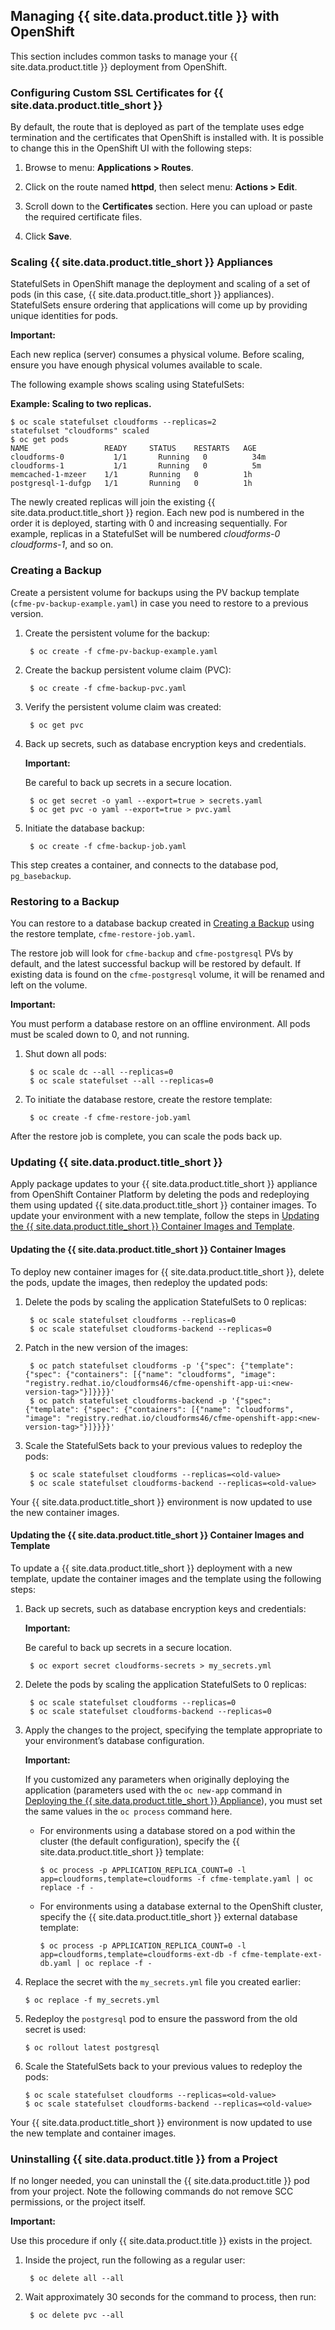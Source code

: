 ## Managing {{ site.data.product.title }} with OpenShift

This section includes common tasks to manage your {{ site.data.product.title }} deployment from OpenShift.

### Configuring Custom SSL Certificates for {{ site.data.product.title_short }}

By default, the route that is deployed as part of the template uses edge termination and the certificates that OpenShift is installed with. It is possible to change this in the OpenShift UI with the following steps:

1. Browse to menu: **Applications > Routes**.

2. Click on the route named **httpd**, then select menu: **Actions > Edit**.

3. Scroll down to the **Certificates** section. Here you can upload or paste the required certificate files.

4. Click **Save**.

### Scaling {{ site.data.product.title_short }} Appliances

StatefulSets in OpenShift manage the deployment and scaling of a set of pods (in this case, {{ site.data.product.title_short }} appliances). StatefulSets ensure ordering that applications will come up by providing unique identities for pods.

**Important:**

Each new replica (server) consumes a physical volume. Before scaling, ensure you have enough physical volumes available to scale.

The following example shows scaling using StatefulSets:

**Example: Scaling to two replicas.**

    $ oc scale statefulset cloudforms --replicas=2
    statefulset "cloudforms" scaled
    $ oc get pods
    NAME                 READY     STATUS    RESTARTS   AGE
    cloudforms-0           1/1       Running   0          34m
    cloudforms-1           1/1       Running   0          5m
    memcached-1-mzeer    1/1       Running   0          1h
    postgresql-1-dufgp   1/1       Running   0          1h

The newly created replicas will join the existing {{ site.data.product.title_short }} region. Each new pod is numbered in the order it is deployed, starting with 0 and increasing sequentially. For example, replicas in a StatefulSet will be numbered *cloudforms-0* *cloudforms-1*, and so on.

### Creating a Backup

Create a persistent volume for backups using the PV backup template (`cfme-pv-backup-example.yaml`) in case you need to restore to a previous version.

1. Create the persistent volume for the backup:

        $ oc create -f cfme-pv-backup-example.yaml

2. Create the backup persistent volume claim (PVC):

        $ oc create -f cfme-backup-pvc.yaml

3. Verify the persistent volume claim was created:

        $ oc get pvc

4. Back up secrets, such as database encryption keys and credentials.

    **Important:**

    Be careful to back up secrets in a secure location.
    
        $ oc get secret -o yaml --export=true > secrets.yaml
        $ oc get pvc -o yaml --export=true > pvc.yaml

5. Initiate the database backup:

        $ oc create -f cfme-backup-job.yaml

This step creates a container, and connects to the database pod, `pg_basebackup`.

### Restoring to a Backup

You can restore to a database backup created in [Creating a Backup](#creating-backups) using the restore template,
`cfme-restore-job.yaml`.

The restore job will look for `cfme-backup` and `cfme-postgresql` PVs by default, and the latest successful backup will be restored by default. If existing data is found on the `cfme-postgresql` volume, it will be renamed and left on the volume.

**Important:**

You must perform a database restore on an offline environment. All pods must be scaled down to 0, and not running.

1. Shut down all pods:

        $ oc scale dc --all --replicas=0
        $ oc scale statefulset --all --replicas=0

2. To initiate the database restore, create the restore template:

        $ oc create -f cfme-restore-job.yaml

After the restore job is complete, you can scale the pods back up.

### Updating {{ site.data.product.title_short }}

Apply package updates to your {{ site.data.product.title_short }} appliance from OpenShift Container Platform by deleting the pods and redeploying them using updated {{ site.data.product.title_short }} container images. To update your environment with a new template, follow the steps in [Updating the {{ site.data.product.title_short }} Container Images and Template](#modified-template-update).

#### Updating the {{ site.data.product.title_short }} Container Images

To deploy new container images for {{ site.data.product.title_short }}, delete the pods, update the images, then redeploy the updated pods:

1. Delete the pods by scaling the application StatefulSets to 0 replicas:

        $ oc scale statefulset cloudforms --replicas=0
        $ oc scale statefulset cloudforms-backend --replicas=0

2. Patch in the new version of the images:

        $ oc patch statefulset cloudforms -p '{"spec": {"template": {"spec": {"containers": [{"name": "cloudforms", "image": "registry.redhat.io/cloudforms46/cfme-openshift-app-ui:<new-version-tag>"}]}}}}'
        $ oc patch statefulset cloudforms-backend -p '{"spec": {"template": {"spec": {"containers": [{"name": "cloudforms", "image": "registry.redhat.io/cloudforms46/cfme-openshift-app:<new-version-tag>"}]}}}}'

3. Scale the StatefulSets back to your previous values to redeploy the pods:

        $ oc scale statefulset cloudforms --replicas=<old-value>
        $ oc scale statefulset cloudforms-backend --replicas=<old-value>

Your {{ site.data.product.title_short }} environment is now updated to use the new container images.

#### Updating the {{ site.data.product.title_short }} Container Images and Template

To update a {{ site.data.product.title_short }} deployment with a new template, update the container images and the template using the following steps:

1. Back up secrets, such as database encryption keys and credentials:

    **Important:**

    Be careful to back up secrets in a secure location.

        $ oc export secret cloudforms-secrets > my_secrets.yml

2. Delete the pods by scaling the application StatefulSets to 0 replicas:

        $ oc scale statefulset cloudforms --replicas=0
        $ oc scale statefulset cloudforms-backend --replicas=0

3. Apply the changes to the project, specifying the template appropriate to your environment’s database configuration.

    **Important:**

    If you customized any parameters when originally deploying the application (parameters used with the `oc new-app` command in [Deploying the {{ site.data.product.title_short }} Appliance](#deploying-the-appliance)), you must set the same values in the `oc process` command here.

    
      - For environments using a database stored on a pod within the cluster (the default configuration), specify the
        {{ site.data.product.title_short }} template:

            $ oc process -p APPLICATION_REPLICA_COUNT=0 -l app=cloudforms,template=cloudforms -f cfme-template.yaml | oc replace -f -

      - For environments using a database external to the OpenShift cluster, specify the {{ site.data.product.title_short }} external database template:

            $ oc process -p APPLICATION_REPLICA_COUNT=0 -l app=cloudforms,template=cloudforms-ext-db -f cfme-template-ext-db.yaml | oc replace -f -

4.  Replace the secret with the `my_secrets.yml` file you created earlier:

        $ oc replace -f my_secrets.yml

5.  Redeploy the `postgresql` pod to ensure the password from the old secret is used:

        $ oc rollout latest postgresql

6.  Scale the StatefulSets back to your previous values to redeploy the pods:

        $ oc scale statefulset cloudforms --replicas=<old-value>
        $ oc scale statefulset cloudforms-backend --replicas=<old-value>

Your {{ site.data.product.title_short }} environment is now updated to use the new template and container images.

### Uninstalling {{ site.data.product.title }} from a Project

If no longer needed, you can uninstall the {{ site.data.product.title }} pod from your project. Note the following commands do not remove SCC permissions, or the project itself.

**Important:**

Use this procedure if only {{ site.data.product.title }} exists in the project.

1. Inside the project, run the following as a regular user:

        $ oc delete all --all

2. Wait approximately 30 seconds for the command to process, then run:

        $ oc delete pvc --all
